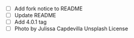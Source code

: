 * [ ] Add fork notice to README
* [ ] Update README
* [ ] Add 4.0.1 tag
* [ ] Photo by Julissa Capdevilla Unsplash License